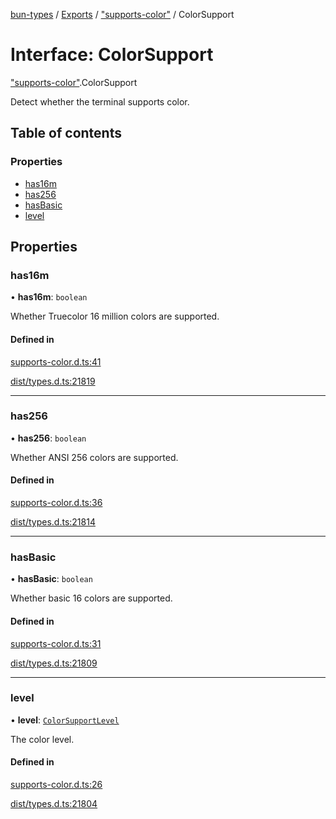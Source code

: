 [bun-types](https://github.com/oven-sh/bun-types/blob/master/api-docs/README.md) / [Exports](https://github.com/oven-sh/bun-types/blob/master/api-docs/modules.md) / ["supports-color"](https://github.com/oven-sh/bun-types/blob/master/api-docs/modules/supports_color_.md) / ColorSupport

# Interface: ColorSupport

["supports-color"](https://github.com/oven-sh/bun-types/blob/master/api-docs/modules/supports_color_.md).ColorSupport

Detect whether the terminal supports color.

## Table of contents

### Properties

- [has16m](https://github.com/oven-sh/bun-types/blob/master/api-docs/interfaces/supports_color_.ColorSupport.md#has16m)
- [has256](https://github.com/oven-sh/bun-types/blob/master/api-docs/interfaces/supports_color_.ColorSupport.md#has256)
- [hasBasic](https://github.com/oven-sh/bun-types/blob/master/api-docs/interfaces/supports_color_.ColorSupport.md#hasbasic)
- [level](https://github.com/oven-sh/bun-types/blob/master/api-docs/interfaces/supports_color_.ColorSupport.md#level)

## Properties

### has16m

• **has16m**: `boolean`

Whether Truecolor 16 million colors are supported.

#### Defined in

[supports-color.d.ts:41](https://github.com/valgaze/bun-types/blob/6f8dbf8/supports-color.d.ts#L41)

[dist/types.d.ts:21819](https://github.com/valgaze/bun-types/blob/6f8dbf8/dist/types.d.ts#L21819)

___

### has256

• **has256**: `boolean`

Whether ANSI 256 colors are supported.

#### Defined in

[supports-color.d.ts:36](https://github.com/valgaze/bun-types/blob/6f8dbf8/supports-color.d.ts#L36)

[dist/types.d.ts:21814](https://github.com/valgaze/bun-types/blob/6f8dbf8/dist/types.d.ts#L21814)

___

### hasBasic

• **hasBasic**: `boolean`

Whether basic 16 colors are supported.

#### Defined in

[supports-color.d.ts:31](https://github.com/valgaze/bun-types/blob/6f8dbf8/supports-color.d.ts#L31)

[dist/types.d.ts:21809](https://github.com/valgaze/bun-types/blob/6f8dbf8/dist/types.d.ts#L21809)

___

### level

• **level**: [`ColorSupportLevel`](https://github.com/oven-sh/bun-types/blob/master/api-docs/modules/supports_color_.md#colorsupportlevel)

The color level.

#### Defined in

[supports-color.d.ts:26](https://github.com/valgaze/bun-types/blob/6f8dbf8/supports-color.d.ts#L26)

[dist/types.d.ts:21804](https://github.com/valgaze/bun-types/blob/6f8dbf8/dist/types.d.ts#L21804)
